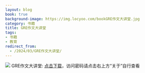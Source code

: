 ```yaml
---
layout: blog
book: true
background-image: https://img.locyoo.com/bookGRE作文大讲堂.jpg
category: 书籍
title: GRE作文大讲堂
tags:
- 书籍
- 教育
redirect_from:
  - /2024/03/GRE作文大讲堂/
---
```

![](https://img.locyoo.com/bookGRE作文大讲堂.jpg)
GRE作文大讲堂: <a name = "ref1" href="https://url18.ctfile.com/f/50983618-1380724174-e8c444?p=3619">点击下载</a>，访问密码请点击右上方“关于”自行查看